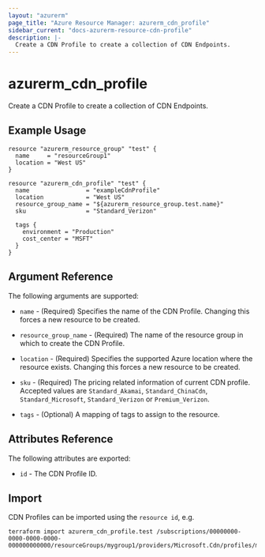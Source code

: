 ```yaml
---
layout: "azurerm"
page_title: "Azure Resource Manager: azurerm_cdn_profile"
sidebar_current: "docs-azurerm-resource-cdn-profile"
description: |-
  Create a CDN Profile to create a collection of CDN Endpoints.
---
```


# azurerm_cdn_profile

Create a CDN Profile to create a collection of CDN Endpoints.

## Example Usage

```hcl
resource "azurerm_resource_group" "test" {
  name     = "resourceGroup1"
  location = "West US"
}

resource "azurerm_cdn_profile" "test" {
  name                = "exampleCdnProfile"
  location            = "West US"
  resource_group_name = "${azurerm_resource_group.test.name}"
  sku                 = "Standard_Verizon"

  tags {
    environment = "Production"
    cost_center = "MSFT"
  }
}
```

## Argument Reference

The following arguments are supported:

* `name` - (Required) Specifies the name of the CDN Profile. Changing this forces a
    new resource to be created.

* `resource_group_name` - (Required) The name of the resource group in which to
    create the CDN Profile.

* `location` - (Required) Specifies the supported Azure location where the resource exists. Changing this forces a new resource to be created.

* `sku` - (Required) The pricing related information of current CDN profile. Accepted values are `Standard_Akamai`, `Standard_ChinaCdn`, `Standard_Microsoft`, `Standard_Verizon` or `Premium_Verizon`.

* `tags` - (Optional) A mapping of tags to assign to the resource.

## Attributes Reference

The following attributes are exported:

* `id` - The CDN Profile ID.

## Import

CDN Profiles can be imported using the `resource id`, e.g.

```shell
terraform import azurerm_cdn_profile.test /subscriptions/00000000-0000-0000-0000-000000000000/resourceGroups/mygroup1/providers/Microsoft.Cdn/profiles/myprofile1
```
